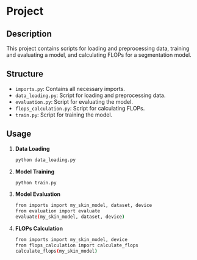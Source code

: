 # Project

## Description
This project contains scripts for loading and preprocessing data, training and evaluating a model, and calculating FLOPs for a segmentation model.

## Structure
- `imports.py`: Contains all necessary imports.
- `data_loading.py`: Script for loading and preprocessing data.
- `evaluation.py`: Script for evaluating the model.
- `flops_calculation.py`: Script for calculating FLOPs.
- `train.py`: Script for training the model.

## Usage
1. **Data Loading**
   ```bash
   python data_loading.py

2. **Model Training**
   ```bash
   python train.py

3. **Model Evaluation**
   ```bash
   from imports import my_skin_model, dataset, device
   from evaluation import evaluate
   evaluate(my_skin_model, dataset, device)

4. **FLOPs Calculation**
     ```bash
     from imports import my_skin_model, device
     from flops_calculation import calculate_flops
     calculate_flops(my_skin_model)
